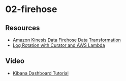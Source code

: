 # 02-firehose


## Resources
- [Amazon Kinesis Data Firehose Data Transformation](https://docs.aws.amazon.com/firehose/latest/dev/data-transformation.html)
- [Log Rotation with Curator and AWS Lambda](https://docs.aws.amazon.com/elasticsearch-service/latest/developerguide/curator.html)

## Video
- [Kibana Dashboard Tutorial](https://www.youtube.com/watch?v=gQ1c1uILyKI)


